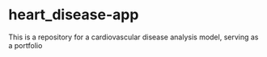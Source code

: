 # heart_disease-app
This is a repository for a cardiovascular disease analysis model, serving as a portfolio
